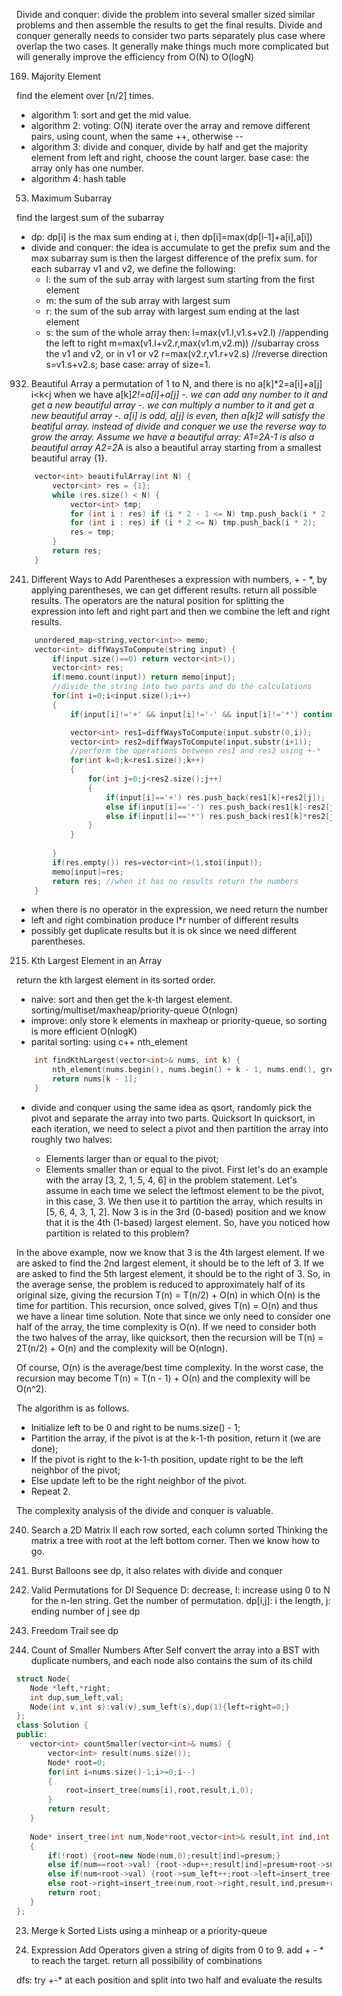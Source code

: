 Divide and conquer: divide the problem into several smaller sized similar problems and then assemble the results to get the final results.
Divide and conquer generally needs to consider two parts separately plus case where overlap the two cases. It generally make things much more complicated but will generally improve the efficiency from O(N) to O(logN)

169. Majority Element

find the element over [n/2] times.

- algorithm 1: sort and get the mid value.
- algorithm 2: voting: O(N) iterate over the array and remove different pairs, using count, when the same ++, otherwise --
- algorithm 3: divide and conquer, divide by half and get the majority element from left and right, choose the count larger. base case: the array only has one number.
- algorithm 4: hash table

53. Maximum Subarray

find the largest sum of the subarray
- dp: dp[i] is the max sum ending at i, then dp[i]=max(dp[i-1]+a[i],a[i])
- divide and conquer: 
the idea is accumulate to get the prefix sum and the max subarray sum is then the largest difference of the prefix sum.
for each subarray v1 and v2, we define the following:
  - l: the sum of the sub array with largest sum starting from the first element
  - m: the sum of the sub array with largest sum
  - r: the sum of the sub array with largest sum ending at the last element
  - s: the sum of the whole array
  then:
  l=max(v1.l,v1.s+v2.l) //appending the left to right
  m=max(v1.l+v2.r,max(v1.m,v2.m)) //subarray cross the v1 and v2, or in v1 or v2
  r=max(v2.r,v1.r+v2.s) //reverse direction
  s=v1.s+v2.s;
  base case: array of size=1.
  
932. Beautiful Array
a permutation of 1 to N, and there is no a[k]*2=a[i]+a[j] i<k<j
when we have a[k]*2!=a[i]+a[j]
-. we can add any number to it and get a new beautiful array
-. we can multiply a number to it and get a new beautiful array
-. a[i] is odd, a[j] is even, then a[k]*2 will satisfy the beatiful array.
instead of divide and conquer we use the reverse way to grow the array.
Assume we have a beautiful array:
A1=2*A-1 is also a beautiful array
A2=2*A is also a beautiful array
starting from a smallest beautiful array {1}.
```cpp
    vector<int> beautifulArray(int N) {
        vector<int> res = {1};
        while (res.size() < N) {
            vector<int> tmp;
            for (int i : res) if (i * 2 - 1 <= N) tmp.push_back(i * 2 - 1);
            for (int i : res) if (i * 2 <= N) tmp.push_back(i * 2);
            res = tmp;
        }
        return res;
    }
```

241. Different Ways to Add Parentheses
a expression with numbers, + - *, by applying parentheses, we can get different results.
return all possible results.
The operators are the natural position for splitting the expression into left and right part and then we combine the left and right results.
```cpp
    unordered_map<string,vector<int>> memo;
    vector<int> diffWaysToCompute(string input) {
        if(input.size()==0) return vector<int>();
        vector<int> res;
        if(memo.count(input)) return memo[input];
        //divide the string into two parts and do the calculations
        for(int i=0;i<input.size();i++)
        {
            if(input[i]!='+' && input[i]!='-' && input[i]!='*') continue;

            vector<int> res1=diffWaysToCompute(input.substr(0,i)); 
            vector<int> res2=diffWaysToCompute(input.substr(i+1));
            //perform the operations between res1 and res2 using +-*
            for(int k=0;k<res1.size();k++)
            {
                for(int j=0;j<res2.size();j++)
                {
                    if(input[i]=='+') res.push_back(res1[k]+res2[j]);
                    else if(input[i]=='-') res.push_back(res1[k]-res2[j]);
                    else if(input[i]=='*') res.push_back(res1[k]*res2[j]);
                }
            }
            
        }
        if(res.empty()) res=vector<int>(1,stoi(input));
        memo[input]=res;
        return res; //when it has no results return the numbers
    }
```
- when there is no operator in the expression, we need return the number
- left and right combination produce l*r number of different results
- possibly get duplicate results but it is ok since we need different parentheses.

215. Kth Largest Element in an Array

return the kth largest element in its sorted order.
- naive: sort and then get the k-th largest element. sorting/multiset/maxheap/priority-queue O(nlogn)
- improve: only store k elements in maxheap or priority-queue, so sorting is more efficient O(nlogK)
- parital sorting: using c++ nth_element
```cpp
    int findKthLargest(vector<int>& nums, int k) {
        nth_element(nums.begin(), nums.begin() + k - 1, nums.end(), greater<int>());
        return nums[k - 1];
    }
```
- divide and conquer using the same idea as qsort, randomly pick the pivot and separate the array into two parts.
Quicksort
In quicksort, in each iteration, we need to select a pivot and then partition the array into roughly two halves:

  - Elements larger than or equal to the pivot;
  - Elements smaller than or equal to the pivot.
First let's do an example with the array [3, 2, 1, 5, 4, 6] in the problem statement. Let's assume in each time we select the leftmost element to be the pivot, in this case, 3. We then use it to partition the array, which results in [5, 6, 4, 3, 1, 2]. Now 3 is in the 3rd (0-based) position and we know that it is the 4th (1-based) largest element. So, have you noticed how partition is related to this problem?

In the above example, now we know that 3 is the 4th largest element. If we are asked to find the 2nd largest element, it should be to the left of 3. If we are asked to find the 5th largest element, it should be to the right of 3. So, in the average sense, the problem is reduced to approximately half of its original size, giving the recursion T(n) = T(n/2) + O(n) in which O(n) is the time for partition. This recursion, once solved, gives T(n) = O(n) and thus we have a linear time solution. Note that since we only need to consider one half of the array, the time complexity is O(n). If we need to consider both the two halves of the array, like quicksort, then the recursion will be T(n) = 2T(n/2) + O(n) and the complexity will be O(nlogn).

Of course, O(n) is the average/best time complexity. In the worst case, the recursion may become T(n) = T(n - 1) + O(n) and the complexity will be O(n^2).

The algorithm is as follows.

  - Initialize left to be 0 and right to be nums.size() - 1;
  - Partition the array, if the pivot is at the k-1-th position, return it (we are done);
  - If the pivot is right to the k-1-th position, update right to be the left neighbor of the pivot;
  - Else update left to be the right neighbor of the pivot.
  - Repeat 2.
  
 The complexity analysis of the divide and conquer is valuable.
 
 240. Search a 2D Matrix II
 each row sorted, each column sorted
 Thinking the matrix a tree with root at the left bottom corner. Then we know how to go.
 
 312. Burst Balloons
 see dp, it also relates with divide and conquer
 
 903. Valid Permutations for DI Sequence
 D: decrease, I: increase
 using 0 to N for the n-len string. Get the number of permutation.
 dp[i,j]: i the length, j: ending number of j
 see dp
 
 514. Freedom Trail
 see dp
 
 315. Count of Smaller Numbers After Self
 convert the array into a BST with duplicate numbers, and each node also contains the sum of its child
 ```cpp
 struct Node{
    Node *left,*right;
    int dup,sum_left,val;
    Node(int v,int s):val(v),sum_left(s),dup(1){left=right=0;}
};
class Solution {
public:
    vector<int> countSmaller(vector<int>& nums) {
        vector<int> result(nums.size());
        Node* root=0;
        for(int i=nums.size()-1;i>=0;i--)
        {
            root=insert_tree(nums[i],root,result,i,0);
        }
        return result;
    }
    
    Node* insert_tree(int num,Node*root,vector<int>& result,int ind,int presum)
    {
        if(!root) {root=new Node(num,0);result[ind]=presum;}
        else if(num==root->val) {root->dup++;result[ind]=presum+root->sum_left;}
        else if(num<root->val) {root->sum_left++;root->left=insert_tree(num,root->left,result,ind,presum);}
        else root->right=insert_tree(num,root->right,result,ind,presum+root->sum_left+root->dup);
        return root;
    }
};
```

23. Merge k Sorted Lists
using a minheap or a priority-queue

282. Expression Add Operators
given a string of digits from 0 to 9. add + - * to reach the target.
return all possibility of combinations

dfs: try +-* at each position and split into two half and evaluate the results

 
 

